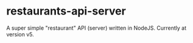 # restaurants-api-server
A super simple "restaurant" API (server) written in NodeJS. Currently at version v5.
